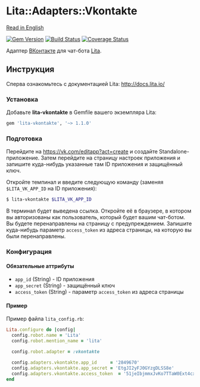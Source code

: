 Lita::Adapters::Vkontakte
=========================

[Read in English](README.md)

[![Gem Version](https://badge.fury.io/rb/lita-vkontakte.svg)](http://badge.fury.io/rb/lita-vkontakte)
[![Build Status](https://travis-ci.org/braiden-vasco/lita-vkontakte.svg)](https://travis-ci.org/braiden-vasco/lita-vkontakte)
[![Coverage Status](https://coveralls.io/repos/braiden-vasco/lita-vkontakte/badge.svg)](https://coveralls.io/r/braiden-vasco/lita-vkontakte)

Адаптер [ВКонтакте](https://vk.com) для чат-бота [Lita](http://lita.io).

Инструкция
----------

Сперва ознакомьтесь с документацией Lita: http://docs.lita.io/

### Установка

Добавьте **lita-vkontakte** в Gemfile вашего экземпляра Lita:

```ruby
gem 'lita-vkontakte', '~> 1.1.0'
```

### Подготовка

Перейдите на https://vk.com/editapp?act=create и создайте Standalone-приложение.
Затем перейдите на страницу настроек приложения и запишите куда-нибудь
указанные там ID приложения и защищённый ключ.

Откройте темпинал и введите следующую команду
(заменяя `$LITA_VK_APP_ID` на ID приложения):

```sh
$ lita-vkontakte $LITA_VK_APP_ID
```

В терминал будет выведена ссылка. Откройте её в браузере, в котором вы
авторизованы как пользователь, который будет вашим чат-ботом.
Вы будете перенаправлены на страницу с предупреждением.
Запишите куда-нибудь параметр `access_token` из адреса страницы,
на которую вы были перенаправлены.

### Конфигурация

#### Обязательные аттрибуты

- `app_id` (String) - ID приложения
- `app_secret` (String) - защищённый ключ
- `access_token` (String) - параметр `access_token` из адреcа страницы

#### Пример

Пример файла `lita_config.rb`:

```ruby
Lita.configure do |config|
  config.robot.name = 'Lita'
  config.robot.mention_name = 'lita'

  config.robot.adapter = :vkontakte

  config.adapters.vkontakte.app_id     = '2849670'
  config.adapters.vkontakte.app_secret = 'EtgJI2yFJ0GYzgDLSS8e'
  config.adapters.vkontakte.access_token  = '51jeIbjmmxJvKo7TTaW0Ext4cx6ajonDIbEkSjFofh7boyxH27JcjKXMODwZTaOxLA1bQbRyY0CEUM2TrXGK6'
end
```
